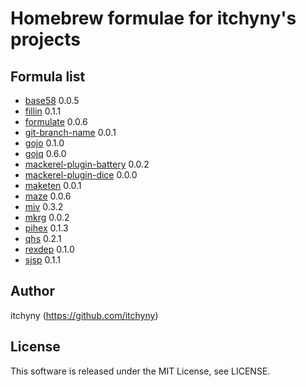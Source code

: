 # Homebrew formulae for itchyny's projects
## Formula list

- [base58](https://github.com/itchyny/base58-go) 0.0.5
- [fillin](https://github.com/itchyny/fillin) 0.1.1
- [formulate](https://github.com/itchyny/formulate) 0.0.6
- [git-branch-name](https://github.com/itchyny/git-branch-name) 0.0.1
- [gojo](https://github.com/itchyny/gojo) 0.1.0
- [gojq](https://github.com/itchyny/gojq) 0.6.0
- [mackerel-plugin-battery](https://github.com/itchyny/mackerel-plugin-battery) 0.0.2
- [mackerel-plugin-dice](https://github.com/itchyny/mackerel-plugin-dice) 0.0.0
- [maketen](https://github.com/itchyny/maketen-go) 0.0.1
- [maze](https://github.com/itchyny/maze) 0.0.6
- [miv](https://github.com/itchyny/miv) 0.3.2
- [mkrg](https://github.com/itchyny/mkrg) 0.0.2
- [pihex](https://github.com/itchyny/pihex-rs) 0.1.3
- [qhs](https://github.com/itchyny/qhs) 0.2.1
- [rexdep](https://github.com/itchyny/rexdep) 0.1.0
- [sjsp](https://github.com/itchyny/sjsp) 0.1.1

## Author
itchyny (https://github.com/itchyny)

## License
This software is released under the MIT License, see LICENSE.

